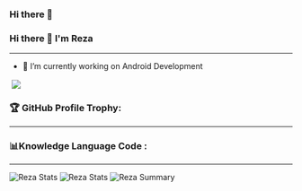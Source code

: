 ### Hi there 👋

### Hi there 👋 I'm Reza
---

- 🔭 I’m currently working on Android Development

<p align="left">&nbsp;<img align="center" src="https://github-readme-stats.vercel.app/api?username=rezacahyono&show_icons=true&theme=outrun"/></p>

### 🏆 GitHub Profile Trophy:
---

### 📊Knowledge Language Code :
---
![Reza Stats](https://github-profile-summary-cards.vercel.app/api/cards/repos-per-language?username=rezacahyono&theme=monokai)
![Reza Stats](https://github-profile-summary-cards.vercel.app/api/cards/most-commit-language?username=rezacahyono&theme=monokai)
![Reza Summary](https://github-profile-summary-cards.vercel.app/api/cards/profile-details?username=rezacahyono&theme=monokai)


